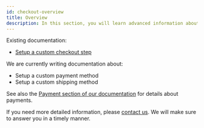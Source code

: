 ```yaml
---
id: checkout-overview
title: Overview
description: In this section, you will learn advanced information about Checkout customization in Front-Commerce.
---
```


Existing documentation:

- [Setup a custom checkout step](./add-custom-checkout-step.html)

We are currently writing documentation about:

- Setup a custom payment method
- Setup a custom shipping method

See also the [Payment section of our documentation](/docs/advanced/payments/overview.html) for details about payments.

If you need more detailed information, please <span class="intercom-launcher">[contact us](mailto:support@front-commerce.com)</span>. We will make sure to answer you in a timely manner.
